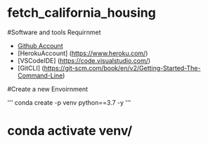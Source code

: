 # fetch_california_housing
#Software and tools Requirnmet

- [Github Account](https://github.com/)
- [HerokuAccount] (https://www.heroku.com/)
- [VSCodeIDE] (https://code.visualstudio.com/)
- [GitCLI] (https://git-scm.com/book/en/v2/Getting-Started-The-Command-Line) 

#Create a new Envoirnment
 
 '''
 conda create -p venv python==3.7 -y
 '''
 # conda activate venv/
